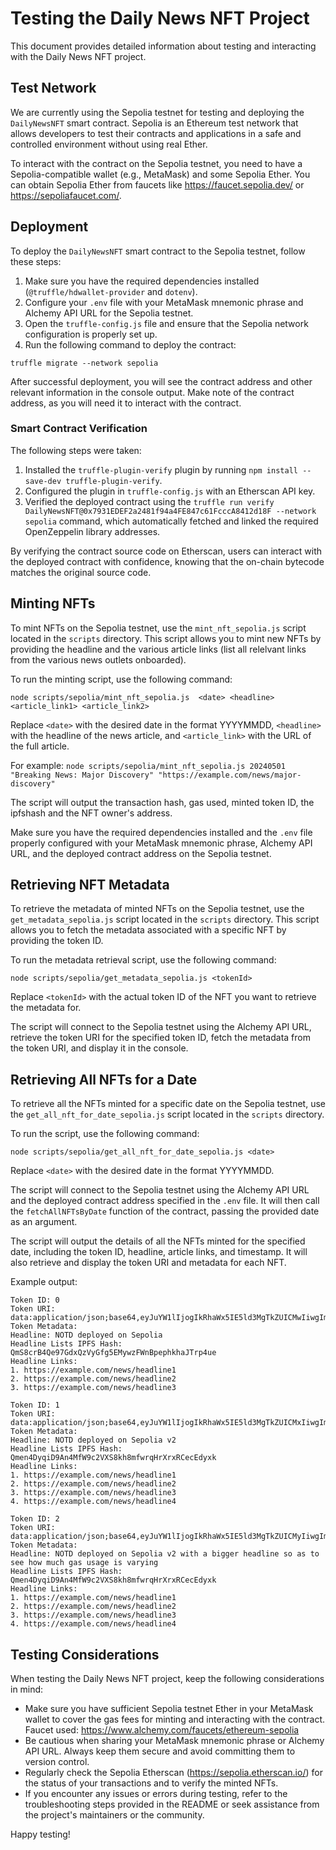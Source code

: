 # Testing the Daily News NFT Project

This document provides detailed information about testing and interacting with the Daily News NFT project.

## Test Network

We are currently using the Sepolia testnet for testing and deploying the `DailyNewsNFT` smart contract. Sepolia is an Ethereum test network that allows developers to test their contracts and applications in a safe and controlled environment without using real Ether.

To interact with the contract on the Sepolia testnet, you need to have a Sepolia-compatible wallet (e.g., MetaMask) and some Sepolia Ether. You can obtain Sepolia Ether from faucets like https://faucet.sepolia.dev/ or https://sepoliafaucet.com/.


## Deployment

To deploy the `DailyNewsNFT` smart contract to the Sepolia testnet, follow these steps:

1. Make sure you have the required dependencies installed (`@truffle/hdwallet-provider` and `dotenv`).
2. Configure your `.env` file with your MetaMask mnemonic phrase and Alchemy API URL for the Sepolia testnet.
3. Open the `truffle-config.js` file and ensure that the Sepolia network configuration is properly set up.
4. Run the following command to deploy the contract:

`truffle migrate --network sepolia`

After successful deployment, you will see the contract address and other relevant information in the console output. Make note of the contract address, as you will need it to interact with the contract.

### Smart Contract Verification

The following steps were taken:

1. Installed the `truffle-plugin-verify` plugin by running `npm install --save-dev truffle-plugin-verify`.
2. Configured the plugin in `truffle-config.js` with an Etherscan API key.
3. Verified the deployed contract using the `truffle run verify DailyNewsNFT@0x7931EDEF2a2481f94a4FE847c61FcccA8412d18F --network sepolia` command, which automatically fetched and linked the required OpenZeppelin library addresses.

By verifying the contract source code on Etherscan, users can interact with the deployed contract with confidence, knowing that the on-chain bytecode matches the original source code.

## Minting NFTs

To mint NFTs on the Sepolia testnet, use the `mint_nft_sepolia.js` script located in the `scripts` directory. This script allows you to mint new NFTs by providing the headline and the various article links (list all relelvant links from the various news outlets onboarded). 

To run the minting script, use the following command:

`node scripts/sepolia/mint_nft_sepolia.js  <date> <headline> <article_link1> <article_link2>`

Replace `<date>` with the desired date in the format YYYYMMDD, `<headline>` with the headline of the news article, and `<article_link>` with the URL of the full article.

For example: `node scripts/sepolia/mint_nft_sepolia.js 20240501 "Breaking News: Major Discovery" "https://example.com/news/major-discovery"`

The script will output the transaction hash, gas used, minted token ID, the ipfshash and the NFT owner's address.

Make sure you have the required dependencies installed and the `.env` file properly configured with your MetaMask mnemonic phrase, Alchemy API URL, and the deployed contract address on the Sepolia testnet.

## Retrieving NFT Metadata

To retrieve the metadata of minted NFTs on the Sepolia testnet, use the `get_metadata_sepolia.js` script located in the `scripts` directory. This script allows you to fetch the metadata associated with a specific NFT by providing the token ID.

To run the metadata retrieval script, use the following command:

`node scripts/sepolia/get_metadata_sepolia.js <tokenId>`

Replace `<tokenId>` with the actual token ID of the NFT you want to retrieve the metadata for.

The script will connect to the Sepolia testnet using the Alchemy API URL, retrieve the token URI for the specified token ID, fetch the metadata from the token URI, and display it in the console.

## Retrieving All NFTs for a Date

To retrieve all the NFTs minted for a specific date on the Sepolia testnet, use the `get_all_nft_for_date_sepolia.js` script located in the `scripts` directory.

To run the script, use the following command:

`node scripts/sepolia/get_all_nft_for_date_sepolia.js <date>`

Replace `<date>` with the desired date in the format YYYYMMDD.

The script will connect to the Sepolia testnet using the Alchemy API URL and the deployed contract address specified in the `.env` file. It will then call the `fetchAllNFTsByDate` function of the contract, passing the provided date as an argument.

The script will output the details of all the NFTs minted for the specified date, including the token ID, headline, article links, and timestamp. It will also retrieve and display the token URI and metadata for each NFT.

Example output:

```
Token ID: 0
Token URI: data:application/json;base64,eyJuYW1lIjogIkRhaWx5IE5ld3MgTkZUICMwIiwgImRlc2NyaXB0aW9uIjogIkRhaWx5IG5ld3MgcmVwcmVzZW50ZWQgYXMgYW4gTkZUIiwgImhlYWRsaW5lIjogIk5PVEQgZGVwbG95ZWQgb24gU2Vwb2xpYSIsICJoZWFkbGluZUxpc3RzSVBGUyI6ICJRbVM4Y3JCNFFlOTdHZHhRelZ5R2ZnNUVNeXd6RlduQnBlcGhraGFKVHJwNHVlIn0=
Token Metadata:
Headline: NOTD deployed on Sepolia
Headline Lists IPFS Hash: QmS8crB4Qe97GdxQzVyGfg5EMywzFWnBpephkhaJTrp4ue
Headline Links:
1. https://example.com/news/headline1
2. https://example.com/news/headline2
3. https://example.com/news/headline3

Token ID: 1
Token URI: data:application/json;base64,eyJuYW1lIjogIkRhaWx5IE5ld3MgTkZUICMxIiwgImRlc2NyaXB0aW9uIjogIkRhaWx5IG5ld3MgcmVwcmVzZW50ZWQgYXMgYW4gTkZUIiwgImhlYWRsaW5lIjogIk5PVEQgZGVwbG95ZWQgb24gU2Vwb2xpYSB2MiIsICJoZWFkbGluZUxpc3RzSVBGUyI6ICJRbWVuNER5cWlEOUFuNE1mVzljMlZYUzhraDhtZndycUhyWHJ4UkNlY0VkeXhrIn0=
Token Metadata:
Headline: NOTD deployed on Sepolia v2
Headline Lists IPFS Hash: Qmen4DyqiD9An4MfW9c2VXS8kh8mfwrqHrXrxRCecEdyxk
Headline Links:
1. https://example.com/news/headline1
2. https://example.com/news/headline2
3. https://example.com/news/headline3
4. https://example.com/news/headline4

Token ID: 2
Token URI: data:application/json;base64,eyJuYW1lIjogIkRhaWx5IE5ld3MgTkZUICMyIiwgImRlc2NyaXB0aW9uIjogIkRhaWx5IG5ld3MgcmVwcmVzZW50ZWQgYXMgYW4gTkZUIiwgImhlYWRsaW5lIjogIk5PVEQgZGVwbG95ZWQgb24gU2Vwb2xpYSB2MiB3aXRoIGEgYmlnZ2VyIGhlYWRsaW5lIHNvIGFzIHRvIHNlZSBob3cgbXVjaCBnYXMgdXNhZ2UgaXMgdmFyeWluZyIsICJoZWFkbGluZUxpc3RzSVBGUyI6ICJRbWVuNER5cWlEOUFuNE1mVzljMlZYUzhraDhtZndycUhyWHJ4UkNlY0VkeXhrIn0=
Token Metadata:
Headline: NOTD deployed on Sepolia v2 with a bigger headline so as to see how much gas usage is varying
Headline Lists IPFS Hash: Qmen4DyqiD9An4MfW9c2VXS8kh8mfwrqHrXrxRCecEdyxk
Headline Links:
1. https://example.com/news/headline1
2. https://example.com/news/headline2
3. https://example.com/news/headline3
4. https://example.com/news/headline4
```

## Testing Considerations

When testing the Daily News NFT project, keep the following considerations in mind:

- Make sure you have sufficient Sepolia testnet Ether in your MetaMask wallet to cover the gas fees for minting and interacting with the contract. Faucet used: https://www.alchemy.com/faucets/ethereum-sepolia
- Be cautious when sharing your MetaMask mnemonic phrase or Alchemy API URL. Always keep them secure and avoid committing them to version control.
- Regularly check the Sepolia Etherscan (https://sepolia.etherscan.io/) for the status of your transactions and to verify the minted NFTs.
- If you encounter any issues or errors during testing, refer to the troubleshooting steps provided in the README or seek assistance from the project's maintainers or the community.

Happy testing!